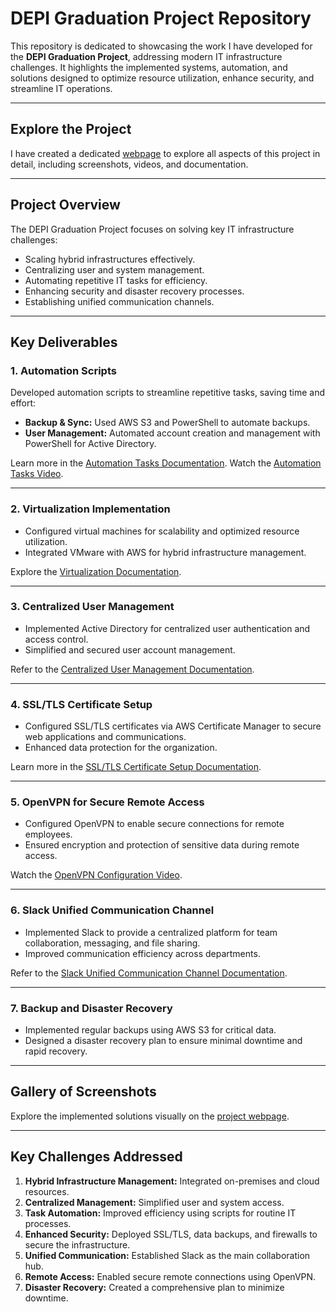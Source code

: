 # **DEPI Graduation Project Repository**

This repository is dedicated to showcasing the work I have developed for the **DEPI Graduation Project**, addressing modern IT infrastructure challenges. It highlights the implemented systems, automation, and solutions designed to optimize resource utilization, enhance security, and streamline IT operations.

---

## **Explore the Project**
I have created a dedicated [webpage](#) to explore all aspects of this project in detail, including screenshots, videos, and documentation.

---

## **Project Overview**

The DEPI Graduation Project focuses on solving key IT infrastructure challenges:
- Scaling hybrid infrastructures effectively.
- Centralizing user and system management.
- Automating repetitive IT tasks for efficiency.
- Enhancing security and disaster recovery processes.
- Establishing unified communication channels.

---

## **Key Deliverables**

### **1. Automation Scripts**
Developed automation scripts to streamline repetitive tasks, saving time and effort:
- **Backup & Sync:** Used AWS S3 and PowerShell to automate backups.
- **User Management:** Automated account creation and management with PowerShell for Active Directory.

Learn more in the [Automation Tasks Documentation](https://docs.google.com/document/d/1upZl0DsfEncij8x_ujeUG0HNgDOvaAwzA9JpHv9Ijtw/edit?usp=sharing).
Watch the [Automation Tasks Video](https://youtu.be/eSwmCe1R4bg).

---

### **2. Virtualization Implementation**
- Configured virtual machines for scalability and optimized resource utilization.
- Integrated VMware with AWS for hybrid infrastructure management.

Explore the [Virtualization Documentation](https://docs.google.com/document/d/1-omqb8aDTbMAmVrs9XqkUgNU4Ps-WRTQ7YEBsZRs6pU/edit?usp=sharing).

---

### **3. Centralized User Management**
- Implemented Active Directory for centralized user authentication and access control.
- Simplified and secured user account management.

Refer to the [Centralized User Management Documentation](https://docs.google.com/document/d/1OTVhtK4lixDF4UJV_ZHdBiSVFHUKcz6nA26vCF-1Fmo/edit?usp=sharing).

---

### **4. SSL/TLS Certificate Setup**
- Configured SSL/TLS certificates via AWS Certificate Manager to secure web applications and communications.
- Enhanced data protection for the organization.

Learn more in the [SSL/TLS Certificate Setup Documentation](https://docs.google.com/document/d/1g3W31afFX7C_u_56tPWmotfbi4rdH0js3d4jHluz9zM/edit?usp=sharing).

---

### **5. OpenVPN for Secure Remote Access**
- Configured OpenVPN to enable secure connections for remote employees.
- Ensured encryption and protection of sensitive data during remote access.

Watch the [OpenVPN Configuration Video](https://youtu.be/K78dCxrKDnQ).

---

### **6. Slack Unified Communication Channel**
- Implemented Slack to provide a centralized platform for team collaboration, messaging, and file sharing.
- Improved communication efficiency across departments.

Refer to the [Slack Unified Communication Channel Documentation](https://docs.google.com/document/d/19UMUSbZKYh-VU8XCV_zHlGgJIUUmNVx1fZOwSKwH59Q/edit?usp=sharing).

---

### **7. Backup and Disaster Recovery**
- Implemented regular backups using AWS S3 for critical data.
- Designed a disaster recovery plan to ensure minimal downtime and rapid recovery.

---

## **Gallery of Screenshots**
Explore the implemented solutions visually on the [project webpage](#).

---

## **Key Challenges Addressed**
1. **Hybrid Infrastructure Management:** Integrated on-premises and cloud resources.
2. **Centralized Management:** Simplified user and system access.
3. **Task Automation:** Improved efficiency using scripts for routine IT processes.
4. **Enhanced Security:** Deployed SSL/TLS, data backups, and firewalls to secure the infrastructure.
5. **Unified Communication:** Established Slack as the main collaboration hub.
6. **Remote Access:** Enabled secure remote connections using OpenVPN.
7. **Disaster Recovery:** Created a comprehensive plan to minimize downtime.

